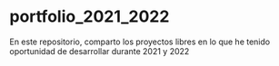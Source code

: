 # portfolio_2021_2022
En este repositorio, comparto los proyectos libres en lo que he tenido oportunidad de desarrollar durante 2021 y 2022
